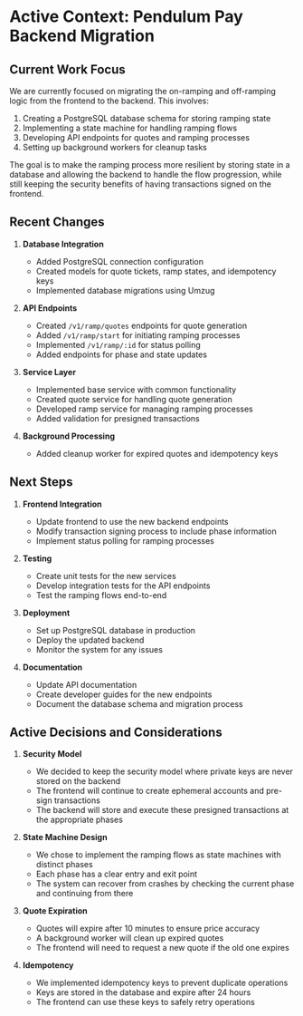 # Active Context: Pendulum Pay Backend Migration

## Current Work Focus

We are currently focused on migrating the on-ramping and off-ramping logic from the frontend to the backend. This
involves:

1. Creating a PostgreSQL database schema for storing ramping state
2. Implementing a state machine for handling ramping flows
3. Developing API endpoints for quotes and ramping processes
4. Setting up background workers for cleanup tasks

The goal is to make the ramping process more resilient by storing state in a database and allowing the backend to handle
the flow progression, while still keeping the security benefits of having transactions signed on the frontend.

## Recent Changes

1. **Database Integration**

   - Added PostgreSQL connection configuration
   - Created models for quote tickets, ramp states, and idempotency keys
   - Implemented database migrations using Umzug

2. **API Endpoints**

   - Created `/v1/ramp/quotes` endpoints for quote generation
   - Added `/v1/ramp/start` for initiating ramping processes
   - Implemented `/v1/ramp/:id` for status polling
   - Added endpoints for phase and state updates

3. **Service Layer**

   - Implemented base service with common functionality
   - Created quote service for handling quote generation
   - Developed ramp service for managing ramping processes
   - Added validation for presigned transactions

4. **Background Processing**
   - Added cleanup worker for expired quotes and idempotency keys

## Next Steps

1. **Frontend Integration**

   - Update frontend to use the new backend endpoints
   - Modify transaction signing process to include phase information
   - Implement status polling for ramping processes

2. **Testing**

   - Create unit tests for the new services
   - Develop integration tests for the API endpoints
   - Test the ramping flows end-to-end

3. **Deployment**

   - Set up PostgreSQL database in production
   - Deploy the updated backend
   - Monitor the system for any issues

4. **Documentation**
   - Update API documentation
   - Create developer guides for the new endpoints
   - Document the database schema and migration process

## Active Decisions and Considerations

1. **Security Model**

   - We decided to keep the security model where private keys are never stored on the backend
   - The frontend will continue to create ephemeral accounts and pre-sign transactions
   - The backend will store and execute these presigned transactions at the appropriate phases

2. **State Machine Design**

   - We chose to implement the ramping flows as state machines with distinct phases
   - Each phase has a clear entry and exit point
   - The system can recover from crashes by checking the current phase and continuing from there

3. **Quote Expiration**

   - Quotes will expire after 10 minutes to ensure price accuracy
   - A background worker will clean up expired quotes
   - The frontend will need to request a new quote if the old one expires

4. **Idempotency**
   - We implemented idempotency keys to prevent duplicate operations
   - Keys are stored in the database and expire after 24 hours
   - The frontend can use these keys to safely retry operations
